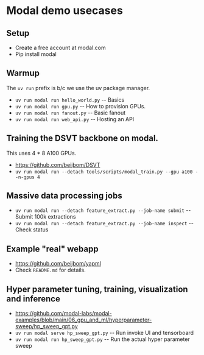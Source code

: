 # Modal demo usecases

## Setup

* Create a free account at modal.com
* Pip install modal


## Warmup
The `uv run` prefix is b/c we use the uv package manager.

* `uv run modal run hello_world.py` -- Basics
* `uv run modal run gpu.py` -- How to provision GPUs.
* `uv run modal run fanout.py` -- Basic fanout
* `uv run modal run web_api.py` -- Hosting an API

## Training the DSVT backbone on modal.
This uses 4 * 8 A100 GPUs.
* https://github.com/beijbom/DSVT
* `uv run modal run --detach tools/scripts/modal_train.py --gpu a100 --n-gpus 4`

## Massive data processing jobs
* `uv run modal run --detach feature_extract.py --job-name submit` -- Submit 100k extractions
* `uv run modal run --detach feature_extract.py --job-name inspect` -- Check status

## Example "real" webapp
* https://github.com/beijbom/yapml
* Check `README.md` for details.

## Hyper parameter tuning, training, visualization and inference
* https://github.com/modal-labs/modal-examples/blob/main/06_gpu_and_ml/hyperparameter-sweep/hp_sweep_gpt.py
* `uv run modal serve hp_sweep_gpt.py`  -- Run invoke UI and tensorboard
* `uv run modal run hp_sweep_gpt.py`  -- Run the actual hyper parameter sweep

